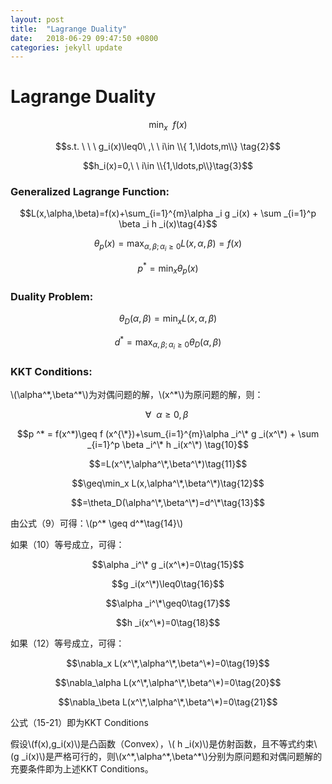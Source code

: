 ```yaml
---
layout: post
title:  "Lagrange Duality"
date:   2018-06-29 09:47:50 +0800
categories: jekyll update
---
```

<script type="text/javascript" async src="https://cdn.mathjax.org/mathjax/latest/MathJax.js?config=TeX-MML-AM_CHTML"> </script>

# Lagrange Duality

$$\min_{x}\ \ f(x) \tag{1}$$


$$s.t. \ \ \ g_i(x)\leq0\ ,\ \ i\in \\{ 1,\ldots,m\\}  \tag{2}$$


$$h_i(x)=0,\ \ i\in \\{1,\ldots,p\\}\tag{3}$$

### Generalized Lagrange Function:
$$L(x,\alpha,\beta)=f(x)+\sum_{i=1}^{m}\alpha _i g _i(x) + \sum _{i=1}^p \beta _i h _i(x)\tag{4}$$


$$\theta_{p}(x) = \max _{ \alpha,\beta ;\alpha _i\geq0}L(x,\alpha,\beta)=f(x)\tag{5}$$


$$p^*=\min_x \theta _p(x)\tag{6}$$


### Duality Problem:


$$\theta _D(\alpha,\beta)=\min _x L(x,\alpha,\beta)\tag{7}$$


$$d^*=\max _{\alpha,\beta ;\alpha _i \geq0}\theta _D(\alpha,\beta)\tag{8}$$


### KKT Conditions:

\\(\alpha^\*,\beta^\*\\)为对偶问题的解，\\(x^*\\)为原问题的解，则：


$$\forall\ \ \alpha \geq 0,\beta\ \tag{9}$$


$$p ^* = f(x^*)\geq f (x^{\*})+\sum_{i=1}^{m}\alpha _i^\* g _i(x^\*) + \sum _{i=1}^p \beta _i^\* h _i(x^\*) \tag{10}$$


$$=L(x^\*,\alpha^\*,\beta^\*)\tag{11}$$


$$\geq\min_x L(x,\alpha^\*,\beta^\*)\tag{12}$$


$$=\theta_D(\alpha^\*,\beta^\*)=d^\*\tag{13}$$


由公式（9）可得：\\(p^* \geq d^*\tag{14}\\)


如果（10）等号成立，可得：


$$\alpha _i^\* g _i(x^\*)=0\tag{15}$$


$$g _i(x^\*)\leq0\tag{16}$$


$$\alpha _i^\*\geq0\tag{17}$$


$$h _i(x^\*)=0\tag{18}$$


如果（12）等号成立，可得：


$$\nabla_x L(x^\*,\alpha^\*,\beta^\*)=0\tag{19}$$


$$\nabla_\alpha L(x^\*,\alpha^\*,\beta^\*)=0\tag{20}$$


$$\nabla_\beta L(x^\*,\alpha^\*,\beta^\*)=0\tag{21}$$


公式（15-21）即为KKT Conditions


假设\\(f(x),g_i(x)\\)是凸函数（Convex），\\( h _i(x)\\)是仿射函数，且不等式约束\\(g _i(x)\\)是严格可行的，则\\(x^\*,\alpha^\*,\beta^\*\\)分别为原问题和对偶问题解的充要条件即为上述KKT Conditions。




